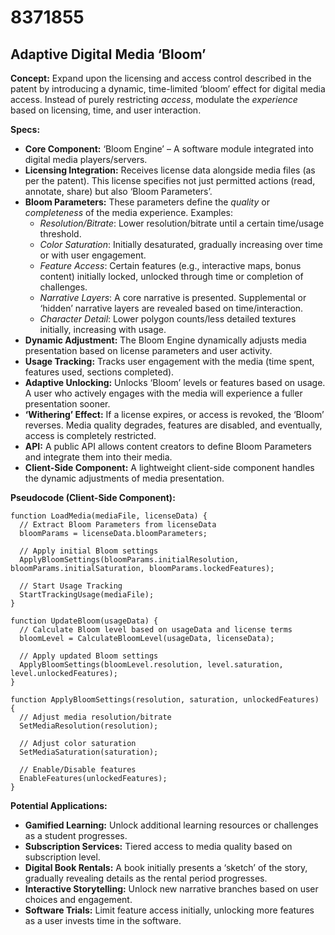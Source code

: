 # 8371855

## Adaptive Digital Media ‘Bloom’

**Concept:** Expand upon the licensing and access control described in the patent by introducing a dynamic, time-limited ‘bloom’ effect for digital media access. Instead of purely restricting *access*, modulate the *experience* based on licensing, time, and user interaction.

**Specs:**

*   **Core Component:** ‘Bloom Engine’ – A software module integrated into digital media players/servers.
*   **Licensing Integration:** Receives license data alongside media files (as per the patent). This license specifies not just permitted actions (read, annotate, share) but also ‘Bloom Parameters’.
*   **Bloom Parameters:** These parameters define the *quality* or *completeness* of the media experience. Examples:
    *   *Resolution/Bitrate*: Lower resolution/bitrate until a certain time/usage threshold.
    *   *Color Saturation*: Initially desaturated, gradually increasing over time or with user engagement.
    *   *Feature Access*: Certain features (e.g., interactive maps, bonus content) initially locked, unlocked through time or completion of challenges.
    *   *Narrative Layers*: A core narrative is presented. Supplemental or ‘hidden’ narrative layers are revealed based on time/interaction.
    *   *Character Detail*: Lower polygon counts/less detailed textures initially, increasing with usage.
*   **Dynamic Adjustment:** The Bloom Engine dynamically adjusts media presentation based on license parameters and user activity.
*   **Usage Tracking:** Tracks user engagement with the media (time spent, features used, sections completed).
*   **Adaptive Unlocking:**  Unlocks ‘Bloom’ levels or features based on usage. A user who actively engages with the media will experience a fuller presentation sooner.
*   **‘Withering’ Effect:**  If a license expires, or access is revoked, the ‘Bloom’ reverses.  Media quality degrades, features are disabled, and eventually, access is completely restricted.
*   **API:** A public API allows content creators to define Bloom Parameters and integrate them into their media.
*   **Client-Side Component:**  A lightweight client-side component handles the dynamic adjustments of media presentation.

**Pseudocode (Client-Side Component):**

```
function LoadMedia(mediaFile, licenseData) {
  // Extract Bloom Parameters from licenseData
  bloomParams = licenseData.bloomParameters;

  // Apply initial Bloom settings
  ApplyBloomSettings(bloomParams.initialResolution, bloomParams.initialSaturation, bloomParams.lockedFeatures);

  // Start Usage Tracking
  StartTrackingUsage(mediaFile);
}

function UpdateBloom(usageData) {
  // Calculate Bloom level based on usageData and license terms
  bloomLevel = CalculateBloomLevel(usageData, licenseData);

  // Apply updated Bloom settings
  ApplyBloomSettings(bloomLevel.resolution, level.saturation, level.unlockedFeatures);
}

function ApplyBloomSettings(resolution, saturation, unlockedFeatures) {
  // Adjust media resolution/bitrate
  SetMediaResolution(resolution);

  // Adjust color saturation
  SetMediaSaturation(saturation);

  // Enable/Disable features
  EnableFeatures(unlockedFeatures);
}
```

**Potential Applications:**

*   **Gamified Learning:**  Unlock additional learning resources or challenges as a student progresses.
*   **Subscription Services:** Tiered access to media quality based on subscription level.
*   **Digital Book Rentals:**  A book initially presents a ‘sketch’ of the story, gradually revealing details as the rental period progresses.
*   **Interactive Storytelling:**  Unlock new narrative branches based on user choices and engagement.
*   **Software Trials:** Limit feature access initially, unlocking more features as a user invests time in the software.